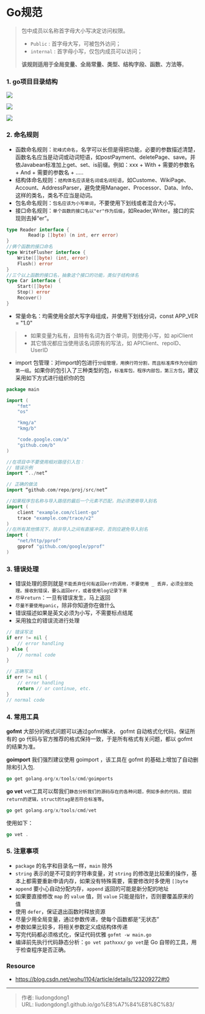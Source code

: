 # Go规范


> 包中成员以名称首字母大小写决定访问权限。
>
> - `Public` : 首字母大写，可被包外访问；
> - `internal` : 首字母小写，仅包内成员可以访问；
>
> **该规则适用于全局变量、全局常量、类型、结构字段、函数、方法等**。

### 1. go项目目录结构

![](https://gitee.com/github-25970295/blogimgv2022/raw/master/image-20220523233412693.png)

![](https://gitee.com/github-25970295/blogimgv2022/raw/master/image-20220523233543166.png)

![](https://gitee.com/github-25970295/blogimgv2022/raw/master/image-20220528202737022.png)

### 2. 命名规则

- 函数命名规则：`驼峰式命名`，名字可以长但是得把功能，必要的参数描述清楚，函数名名应当是动词或动词短语，如postPayment、deletePage、save。并依Javabean标准加上get、set、is前缀。例如：xxx + With + 需要的参数名 + And + 需要的参数名 + .....
- 结构体命名规则：`结构体名应该是名词或名词短语`，如Custome、WikiPage、Account、AddressParser，避免使用Manager、Processor、Data、Info、这样的类名，类名不应当是动词。
- 包名命名规则：`包名应该为小写单词`，不要使用下划线或者混合大小写。
- 接口命名规则：`单个函数的接口名以"er"作为后缀`，如Reader,Writer。接口的实现则去掉“er”。

```go
type Reader interface {
        Read(p []byte) (n int, err error)
}
//俩个函数的接口命名
type WriteFlusher interface {
    Write([]byte) (int, error)
    Flush() error
}
//三个以上函数的接口名，抽象这个接口的功能，类似于结构体名
type Car interface {
    Start([]byte)
    Stop() error
    Recover()
}
```

- 常量命名：均需使用全部大写字母组成，并使用下划线分词，const APP_VER = "1.0"

> * 如果变量为私有，且特有名词为首个单词，则使用小写，如 apiClient
> * 其它情况都应当使用该名词原有的写法，如 APIClient、repoID、UserID

- import 包管理：对import的包进行`分组管理，用换行符分割，而且标准库作为分组的第一组`。如果你的包引入了三种类型的包，`标准库包，程序内部包，第三方包`，建议采用如下方式进行组织你的包

```go
package main

import (
    "fmt"
    "os"

    "kmg/a"
    "kmg/b"

    "code.google.com/a"
    "github.com/b"
)

//在项目中不要使用相对路径引入包：
// 错误示例
import “../net”

// 正确的做法
import “github.com/repo/proj/src/net”

//如果程序包名称与导入路径的最后一个元素不匹配，则必须使用导入别名
import (
    client "example.com/client-go"
    trace "example.com/trace/v2"
)
//在所有其他情况下，除非导入之间有直接冲突，否则应避免导入别名
import (
    "net/http/pprof"
    gpprof "github.com/google/pprof"
)
```

### 3. 错误处理

- 错误处理的原则就是`不能丢弃任何有返回err的调用，不要使用 _ 丢弃，必须全部处理。接收到错误，要么返回err，或者使用log记录下来`
- `尽早return`：一旦有错误发生，马上返回
- `尽量不要使用panic`，除非你知道你在做什么
- 错误描述如果是英文必须为小写，不需要标点结尾
- 采用独立的错误流进行处理

```go
// 错误写法
if err != nil {
    // error handling
} else {
    // normal code
}

// 正确写法
if err != nil {
    // error handling
    return // or continue, etc.
}
// normal code

```

### 4. 常用工具

**gofmt** 大部分的格式问题可以通过gofmt解决， gofmt 自动格式化代码，保证所有的 go 代码与官方推荐的格式保持一致，于是所有格式有关问题，都以 gofmt 的结果为准。

**goimport** 我们强烈建议使用 goimport ，该工具在 gofmt 的基础上增加了自动删除和引入包.

```go
go get golang.org/x/tools/cmd/goimports
```

**go vet** vet工具可以帮我们`静态分析我们的源码存在的各种问题，例如多余的代码，提前return的逻辑，struct的tag是否符合标准等`。

```go
go get golang.org/x/tools/cmd/vet
```

使用如下：

```go
go vet .
```

### 5. 注意事项

- `package` 的名字和目录名一样，`main` 除外
- `string` 表示的是不可变的字符串变量，对 `string` 的修改是比较重的操作，基本上都需要重新申请内存，如果没有特殊需要，需要修改时多使用 `[]byte`
- `append` 要小心自动分配内存，`append` 返回的可能是新分配的地址
- 如果要直接修改 `map` 的 `value` 值，则 `value` 只能是指针，否则要覆盖原来的值
- 使用 `defer`，保证退出函数时释放资源
- 尽量少用全局变量，通过参数传递，使每个函数都是“无状态”
- 参数如果比较多，将相关参数定义成结构体传递
- 写完代码都必须格式化，保证代码优雅 `gofmt -w main.go`
- 编译前先执行代码静态分析：`go vet pathxxx/` `go vet`是 Go 自带的工具，用于检查程序是否正确。

### Resource

- https://blog.csdn.net/wohu1104/article/details/123209272#t0

---

> 作者: liudongdong1  
> URL: liudongdong1.github.io/go%E8%A7%84%E8%8C%83/  

